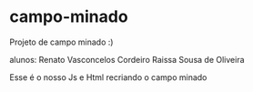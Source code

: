 # campo-minado
Projeto de campo minado :)


alunos: Renato Vasconcelos Cordeiro
Raissa Sousa de Oliveira 

Esse é o nosso Js e Html recriando o campo minado
